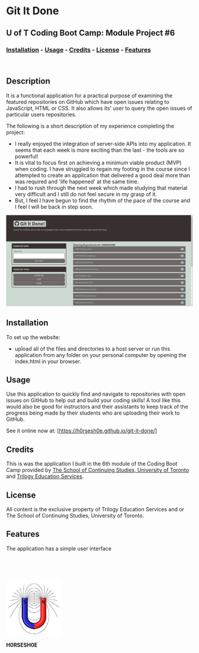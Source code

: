 
# <Your-Project-Title>Git It Done
## U of T Coding Boot Camp: Module Project #6 
### [Installation](#installation)  - [Usage](#usage)  - [Credits](#credits)  - [License](#license) - [Features](#Features)
&nbsp;
## Description
It is a functional application for a practical purpose of examining the featured repositories on GitHub which have open issues relating to JavaScript, HTML or CSS.  It also allows its' user to query the open issues of particular users repositories.  

The following is a short description of my experience completing the project:
- I really enjoyed the integration of server-side APIs into my application.  It seems that each week is more exciting than the last - the tools are so powerful!
- It is vital to focus first on achieving a minimum viable product (MVP) when coding.  I have struggled to regain my footing in the course since I attempted to create an application that delivered a good deal more than was required and 'life happened' at the same time.
- I had to rush through the next week which made studying that material very difficult and I still do not feel secure in my grasp of it.
- But, I feel I have begun to find the rhythm of the pace of the course and I feel I will be back in step soon. 

![Screenshot](./assets/images/screenshot.png)

## Installation
To set up the website:
 - upload all of the files and directories to a host server or run this application from any folder on your personal computer by opening the index.html in your browser.
## Usage
Use this application to quickly find and navigate to repositories with open issues on GitHub to help out and build your coding skills!  A tool like this would also be good for instructors and their assistants to keep track of the progress being made by their students who are uploading their work to GitHub.

See it online now at: [https://h0rsesh0e.github.io/git-it-done/]

## Credits
This is was the application I built in the 6th module of the Coding Boot Camp provided by [The School of Continuing Studies, University of Toronto](https://learn.utoronto.ca/) and [Trilogy Education Services](https://www.trilogyed.com/). 

## License
All content is the exclusive property of Trilogy Education Services and or The School of Continuing Studies, University of Toronto.

## Features
The application has a simple user interface 



&nbsp;

&nbsp;

![test](./assets/images/toroid.png)


**H0RSESH0E**
